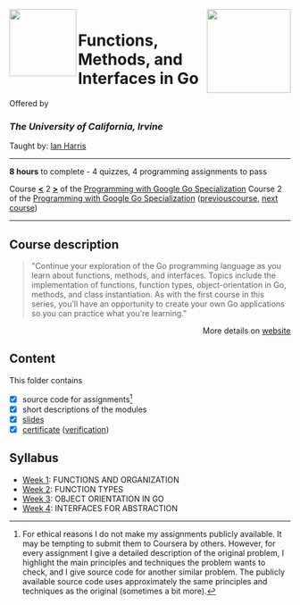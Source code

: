 <a href="https://www.coursera.org/learn/golang-functions-methods">
<img src="/img/Functions,%20Methods,%20and%20Interfaces%20in%20Go%20logo.avif" width="150" height="150" align="right">
</a>

<img src="https://upload.wikimedia.org/wikipedia/commons/8/8f/University_of_California%2C_Irvine_logo.svg" width="120" height="120" align="left">

# Functions, Methods, and Interfaces in Go

Offered by 
### *The University of California, Irvine*

Taught by: [Ian Harris](https://www.coursera.org/instructor/ianharris)

---

**8 hours** to complete - 4 quizzes, 4 programming assignments to pass

Course [**\<**]() 2 [**\>**]() of the [Programming with Google Go Specialization](../) 
Course 2 of the [Programming with Google Go Specialization](../) ([previouscourse](), [next course]())

---

## Course description

>"Continue your exploration of the Go programming language as you learn about functions, methods, and interfaces. Topics include the implementation of functions, function types, object-orientation in Go, methods, and class instantiation. As with the first course in this series, you’ll have an opportunity to create your own Go applications so you can practice what you’re learning."
>
<p align="right">More details on <a href="https://www.coursera.org/learn/golang-functions-methods">website</a></p>

## Content
This folder contains 
- [x] source code for assignments[^1]
- [x] short descriptions of the modules 
- [x] [slides](./Slides) 
- [x] [certificate](./Certificate/Coursera%20Certificate%20Functions,%20Methods,%20and%20Interfaces%20in%20Go.pdf) ([verification](https://coursera.org/verify/V3AJVHPEHDLF))

## Syllabus
- [Week 1](./Week%201): FUNCTIONS AND ORGANIZATION
- [Week 2](./Week%202): FUNCTION TYPES
- [Week 3](./Week%203): OBJECT ORIENTATION IN GO
- [Week 4](./Week%204): INTERFACES FOR ABSTRACTION

[^1]: For ethical reasons I do not make my assignments publicly available. It may be tempting to submit them to Coursera by others. However, for every assignment I give a detailed description of the original problem, I highlight the main principles and techniques the problem wants to check, and I give source code for another similar problem. The publicly available source code uses approximately the same principles and techniques as the original (sometimes a bit more). 
